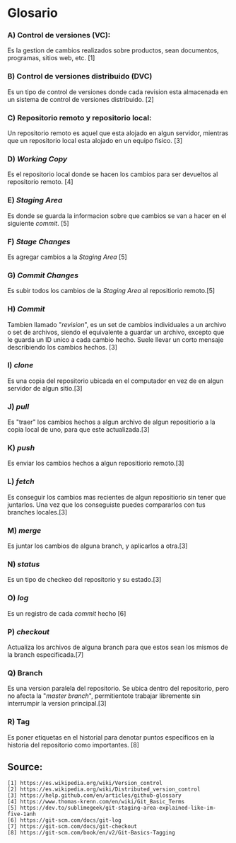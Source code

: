 # Glosario

### A) Control de versiones (VC):
Es la gestion de cambios realizados sobre productos, sean documentos, programas, sitios web, etc. [1]
### B) Control de versiones distribuido (DVC)
Es un tipo de control de versiones donde cada revision esta almacenada en un sistema de control de versiones distribuido. [2]
### C) Repositorio remoto y repositorio local:
Un repositorio remoto es aquel que esta alojado en algun servidor, mientras que un repositorio local esta alojado en un equipo fisico. [3]
### D) *Working Copy*
Es el repositorio local donde se hacen los cambios para ser devueltos al repositorio remoto. [4]
### E) *Staging Area*
Es donde se guarda la informacion sobre que cambios se van a hacer en el siguiente *commit*. [5]
### F) *Stage Changes*
Es agregar cambios a la *Staging Area* [5]
### G) *Commit Changes*
Es subir todos los cambios de la *Staging Area* al repositiorio remoto.[5]
### H) *Commit*
Tambien llamado "*revision*", es un set de cambios individuales a un archivo o set de archivos, siendo el equivalente a guardar un archivo, excepto que le guarda un ID unico a cada cambio hecho. Suele llevar un corto mensaje describiendo los cambios hechos. [3]
### I) *clone*
Es una copia del repositorio ubicada en el computador en vez de en algun servidor de algun sitio.[3]
### J) *pull*
Es "traer" los cambios hechos a algun archivo de algun repositiorio a la copia local de uno, para que este actualizada.[3]
### K) *push*
Es enviar los cambios hechos a algun repositiorio remoto.[3]
### L) *fetch*
Es conseguir los cambios mas recientes de algun repositiorio sin tener que juntarlos. Una vez que los conseguiste puedes compararlos con tus branches locales.[3]
### M) *merge*
Es juntar los cambios de alguna branch, y aplicarlos a otra.[3]
### N) *status*
Es un tipo de checkeo del repositorio y su estado.[3]
### O) *log*
Es un registro de cada *commit* hecho [6]
### P) *checkout*
Actualiza los archivos de alguna branch para que estos sean los mismos de la branch especificada.[7]
### Q) Branch
Es una version paralela del repositorio. Se ubica dentro del repositorio, pero no afecta la "*master branch*", permitientote trabajar libremente sin interrumpir la version principal.[3]
### R) Tag
Es poner etiquetas en el historial para denotar puntos especificos en la historia del repositorio como importantes. [8]

## Source:
```
[1] https://es.wikipedia.org/wiki/Version_control
[2] https://es.wikipedia.org/wiki/Distributed_version_control
[3] https://help.github.com/en/articles/github-glossary
[4] https://www.thomas-krenn.com/en/wiki/Git_Basic_Terms
[5] https://dev.to/sublimegeek/git-staging-area-explained-like-im-five-1anh
[6] https://git-scm.com/docs/git-log
[7] https://git-scm.com/docs/git-checkout
[8] https://git-scm.com/book/en/v2/Git-Basics-Tagging
```